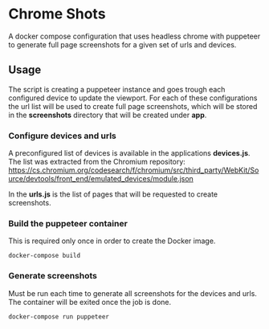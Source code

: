 # Chrome Shots

A docker compose configuration that uses headless chrome with puppeteer to generate full page screenshots for a given set of urls and devices.

## Usage

The script is creating a puppeteer instance and goes trough each configured device to update the viewport. For each of these configurations the url list will be used to create full page screenshots, which will be stored in the **screenshots** directory that will be created under **app**.

### Configure devices and urls

A preconfigured list of devices is available in the applications **devices.js**. The list was extracted from the Chromium repository: https://cs.chromium.org/codesearch/f/chromium/src/third_party/WebKit/Source/devtools/front_end/emulated_devices/module.json

In the **urls.js** is the list of pages that will be requested to create screenshots.

### Build the puppeteer container

This is required only once in order to create the Docker image.

    docker-compose build

### Generate screenshots

Must be run each time to generate all screenshots for the devices and urls. The container will be exited once the job is done.

    docker-compose run puppeteer
